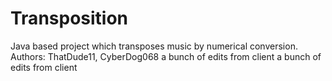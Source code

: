 # Transposition
Java based project which transposes music by numerical conversion.
Authors: ThatDude11, CyberDog068
a bunch of edits from client a bunch of edits from client
